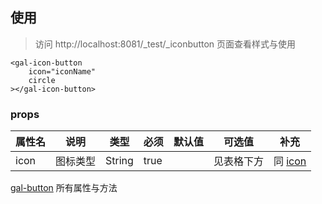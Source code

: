 ## 使用

> 访问 http://localhost:8081/\_test/\_iconbutton 页面查看样式与使用

```
<gal-icon-button
	icon="iconName"
	circle
></gal-icon-button>
```

### props

| 属性名 | 说明     | 类型   | 必须 | 默认值 | 可选值     | 补充                 |
| ------ | -------- | ------ | ---- | ------ | ---------- | -------------------- |
| icon   | 图标类型 | String | true |        | 见表格下方 | 同 [icon](./icon.md) |

[gal-button](../button/button.md) 所有属性与方法
